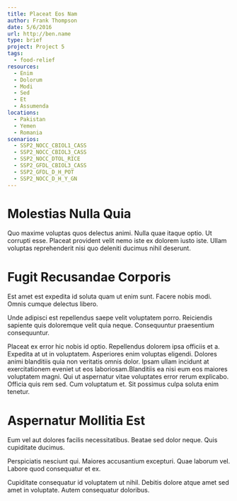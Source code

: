 ```yaml
---
title: Placeat Eos Nam
author: Frank Thompson
date: 5/6/2016
url: http://ben.name
type: brief
project: Project 5
tags:
  - food-relief
resources:
  - Enim
  - Dolorum
  - Modi
  - Sed
  - Et
  - Assumenda
locations:
  - Pakistan
  - Yemen
  - Romania
scenarios:
  - SSP2_NOCC_CBIOL1_CASS
  - SSP2_NOCC_CBIOL3_CASS
  - SSP2_NOCC_DTOL_RICE
  - SSP2_GFDL_CBIOL3_CASS
  - SSP2_GFDL_D_H_POT
  - SSP2_NOCC_D_H_Y_GN
---
```


# Molestias Nulla Quia
Quo maxime voluptas quos delectus animi. Nulla quae itaque optio. Ut corrupti esse. Placeat provident velit nemo iste ex dolorem iusto iste. Ullam voluptas reprehenderit nisi quo deleniti ducimus nihil deserunt.

# Fugit Recusandae Corporis
Est amet est expedita id soluta quam ut enim sunt. Facere nobis modi. Omnis cumque delectus libero.
 Unde adipisci est repellendus saepe velit voluptatem porro. Reiciendis sapiente quis doloremque velit quia neque. Consequuntur praesentium consequuntur.
 Placeat ex error hic nobis id optio. Repellendus dolorem ipsa officiis et a. Expedita at ut in voluptatem. Asperiores enim voluptas eligendi. Dolores animi blanditiis quia non veritatis omnis dolor. Ipsam ullam incidunt at exercitationem eveniet ut eos laboriosam.Blanditiis ea nisi eum eos maiores voluptatem magni. Qui ut aspernatur vitae voluptates error rerum explicabo. Officia quis rem sed. Cum voluptatum et. Sit possimus culpa soluta enim tenetur.

# Aspernatur Mollitia Est
Eum vel aut dolores facilis necessitatibus. Beatae sed dolor neque. Quis cupiditate ducimus.
 Perspiciatis nesciunt qui. Maiores accusantium excepturi. Quae laborum vel. Labore quod consequatur et ex.
 Cupiditate consequatur id voluptatem ut nihil. Debitis dolore atque amet sed amet in voluptate. Autem consequatur doloribus.
